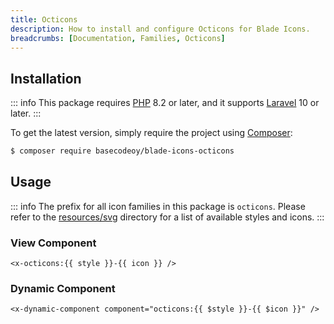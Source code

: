 ```yaml
---
title: Octicons
description: How to install and configure Octicons for Blade Icons.
breadcrumbs: [Documentation, Families, Octicons]
---
```


## Installation

::: info
This package requires [PHP](https://www.php.net/) 8.2 or later, and it supports [Laravel](https://laravel.com/) 10 or later.
:::

To get the latest version, simply require the project using [Composer](https://getcomposer.org/):

```bash
$ composer require basecodeoy/blade-icons-octicons
```

## Usage

::: info
The prefix for all icon families in this package is `octicons`. Please refer to the [resources/svg](https://github.com/basecodeoy/blade-icons-octicons/tree/main/resources/svg) directory for a list of available styles and icons.
:::

### View Component

```blade
<x-octicons:{{ style }}-{{ icon }} />
```

### Dynamic Component

```blade
<x-dynamic-component component="octicons:{{ $style }}-{{ $icon }}" />
```
